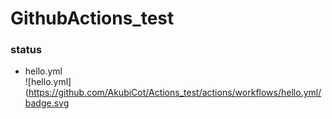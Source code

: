 # GithubActions_test  

### status  
  - hello.yml  
    ![hello.yml](https://github.com/AkubiCot/Actions_test/actions/workflows/hello.yml/badge.svg
